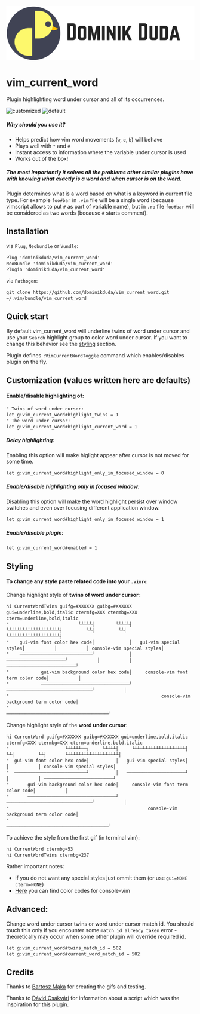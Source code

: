 ![logo_with_title](https://raw.githubusercontent.com/dominikduda/config_files/master/logo_with_title.png)

# vim_current_word
Plugin highlighting word under cursor and all of its occurrences.

![customized](https://raw.githubusercontent.com/dominikduda/vim_current_word/master/gifs/customized.gif)
![default](https://raw.githubusercontent.com/dominikduda/vim_current_word/master/gifs/default.gif)

##### Why should you use it?
  - Helps predict how vim word movements (`w`, `e`, `b`) will behave
  - Plays well with `*` and `#`
  - Instant access to information where the variable under cursor is used
  - Works out of the box!

##### The most importantly it solves all the problems other similar plugins have with knowing what exactly is a word and when cursor is on the word.

Plugin determines what is a word based on what is a keyword in current file type. For example `foo#bar` in `.vim` file will be a single word (because vimscript allows to put `#` as part of variable name), but in `.rb` file `foo#bar` will be considered as two words (because `#` starts comment).

## Installation
via `Plug`, `Neobundle` or `Vundle`:
```
Plug 'dominikduda/vim_current_word'
NeoBundle 'dominikduda/vim_current_word'
Plugin 'dominikduda/vim_current_word'
```
via `Pathogen`:
```
git clone https://github.com/dominikduda/vim_current_word.git ~/.vim/bundle/vim_current_word
```

## Quick start

By default vim_current_word will underline twins of word under cursor and use your `Search` highlight group to color word under cursor. If you want to change this behavior see the [styling](https://github.com/dominikduda/vim_current_word#styling) section.

Plugin defines `:VimCurrentWordToggle` command which enables/disables plugin on the fly.

## Customization (values written here are defaults)

#### Enable/disable highlighting of:

```vim
" Twins of word under cursor:
let g:vim_current_word#highlight_twins = 1
" The word under cursor:
let g:vim_current_word#highlight_current_word = 1
```

##### Delay highlighting:

Enabling this option will make higlight appear after cursor is not moved for some time.
```vim
let g:vim_current_word#highlight_only_in_focused_window = 0
```

##### Enable/disable highlighting only in focused window:

Disabling this option will make the word highlight persist over window switches and even over focusing different application window.
```vim
let g:vim_current_word#highlight_only_in_focused_window = 1
```

##### Enable/disable plugin:
```vim
let g:vim_current_word#enabled = 1
```

## Styling

#### To change any style paste related code into your `.vimrc`

Change highlight style of **twins of word under cursor**:
```vim
hi CurrentWordTwins guifg=#XXXXXX guibg=#XXXXXX gui=underline,bold,italic ctermfg=XXX ctermbg=XXX cterm=underline,bold,italic
"                          └┴┴┴┴┤        └┴┴┴┴┤     └┴┴┴┴┴┴┴┴┴┴┴┴┴┴┴┴┴┴┴┤         └┴┤         └┴┤       └┴┴┴┴┴┴┴┴┴┴┴┴┴┴┴┴┴┴┴┤
"    gui-vim font color hex code│             │   gui-vim special styles│           │           │ console-vim special styles│
"    ───────────────────────────┘             │   ──────────────────────┘           │           │ ──────────────────────────┘
"            gui-vim background color hex code│     console-vim font term color code│           │
"            ─────────────────────────────────┘     ────────────────────────────────┘           │
"                                                         console-vim background term color code│
"                                                         ──────────────────────────────────────┘
```

Change highlight style of the **word under cursor**:
```vim
hi CurrentWord guifg=#XXXXXX guibg=#XXXXXX gui=underline,bold,italic ctermfg=XXX ctermbg=XXX cterm=underline,bold,italic
"                     └┴┴┴┴┴──┐     └┴┴┴┴┤     └┴┴┴┴┴┴┴┴┴┴┴┴┴┴┴┴┴┴┴┤         └┴┤         └┴┤       └┴┴┴┴┴┴┴┴┴┴┴┴┴┴┴┴┴┴┴┤
"  gui-vim font color hex code│          │   gui-vim special styles│           │           │ console-vim special styles│
"  ───────────────────────────┘          │   ──────────────────────┘           │           │ ──────────────────────────┘
"       gui-vim background color hex code│     console-vim font term color code│           │
"       ─────────────────────────────────┘     ────────────────────────────────┘           │
"                                                    console-vim background term color code│
"                                                    ──────────────────────────────────────┘
```

To achieve the style from the first gif (in terminal vim):
```vim
hi CurrentWord ctermbg=53
hi CurrentWordTwins ctermbg=237
```

Rather important notes:
- If you do not want any special styles just ommit them (or use `gui=NONE cterm=NONE`)
- [Here](http://www.calmar.ws/vim/256-xterm-24bit-rgb-color-chart.html) you can find color codes for console-vim

## Advanced:

Change word under cursor twins or word under cursor match id. You should touch this only if you encounter some `match id already taken` error - theoretically may occur when some other plugin will override required id.
```
let g:vim_current_word#twins_match_id = 502
let g:vim_current_word#current_word_match_id = 502
```

## Credits

Thanks to [Bartosz Mąka](https://github.com/bartoszmaka) for creating the gifs and testing.

Thanks to [Dávid Csákvári](https://github.com/dodie) for information about a script which was the inspiration for this plugin.
